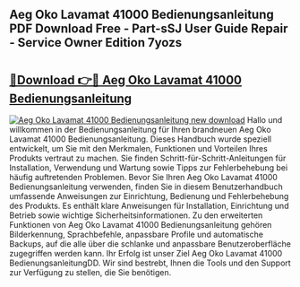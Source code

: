 ## Aeg Oko Lavamat 41000 Bedienungsanleitung PDF Download Free - Part-sSJ User Guide Repair - Service Owner Edition 7yozs

# <h2><a href="http://df1x46.blite.top/?on=Aeg+Oko+Lavamat+41000+Bedienungsanleitung">🔗Download 👉🔴 Aeg Oko Lavamat 41000 Bedienungsanleitung</a></h2>

[![Aeg Oko Lavamat 41000 Bedienungsanleitung new download](https://i.imgur.com/lujVjoI.png)](http://df1x46.blite.top/?on=Aeg+Oko+Lavamat+41000+Bedienungsanleitung)
Hallo und willkommen in der Bedienungsanleitung für Ihren brandneuen Aeg Oko Lavamat 41000 Bedienungsanleitung. Dieses Handbuch wurde speziell entwickelt, um Sie mit den Merkmalen, Funktionen und Vorteilen Ihres Produkts vertraut zu machen. Sie finden Schritt-für-Schritt-Anleitungen für Installation, Verwendung und Wartung sowie Tipps zur Fehlerbehebung bei häufig auftretenden Problemen. Bevor Sie Ihren Aeg Oko Lavamat 41000 Bedienungsanleitung verwenden, finden Sie in diesem Benutzerhandbuch umfassende Anweisungen zur Einrichtung, Bedienung und Fehlerbehebung des Produkts. Es enthält klare Anweisungen für Installation, Einrichtung und Betrieb sowie wichtige Sicherheitsinformationen. Zu den erweiterten Funktionen von Aeg Oko Lavamat 41000 Bedienungsanleitung gehören Bilderkennung, Sprachbefehle, anpassbare Profile und automatische Backups, auf die alle über die schlanke und anpassbare Benutzeroberfläche zugegriffen werden kann. Ihr Erfolg ist unser Ziel Aeg Oko Lavamat 41000 BedienungsanleitungDD. Wir sind bestrebt, Ihnen die Tools und den Support zur Verfügung zu stellen, die Sie benötigen.

